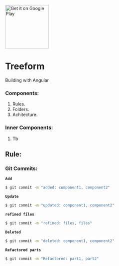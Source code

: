 
<img src="https://firebasestorage.googleapis.com/v0/b/thedroid-835ee.appspot.com/o/developments%2Ftreeform_2.png?alt=media&token=8122e058-5f70-40a9-a5b2-f01df82193b9" alt="Get it on Google Play"
     height="140"/>
     
# Treeform
Building with Angular 

### Components:
1. Rules.
2. Folders.
3. Achitecture.

### Inner Components:
1. Tb


## Rule:


### Git Commits:


**` Add `**

```cmd
$ git commit -m "added: component1, component2"
```


**` Update `**

```cmd
$ git commit -m "updated: component1, component2"
```

**` refined files `**

```cmd
$ git commit -m "refined: files, files"
```

**` Deleted `**

```cmd
$ git commit -m "deleted: component1, component2"
```

**` Refactored parts `**

```cmd
$ git commit -m "Refactored: part1, part2"
```


